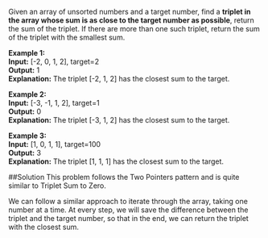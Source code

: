 Given an array of unsorted numbers and a target number,
find a **triplet in the array whose sum is as close to the target number as possible**, return the sum of the triplet.
If there are more than one such triplet, return the sum of the triplet with the smallest sum.

**Example 1:**  
**Input:** [-2, 0, 1, 2], target=2  
**Output:** 1  
**Explanation:** The triplet [-2, 1, 2] has the closest sum to the target.

**Example 2:**  
**Input:** [-3, -1, 1, 2], target=1  
**Output:** 0  
**Explanation:** The triplet [-3, 1, 2] has the closest sum to the target.

**Example 3:**  
**Input:** [1, 0, 1, 1], target=100  
**Output:** 3  
**Explanation:** The triplet [1, 1, 1] has the closest sum to the target.

##Solution
This problem follows the Two Pointers pattern and is quite similar to Triplet Sum to Zero.

We can follow a similar approach to iterate through the array, taking one number at a time. At every step, we will save
the difference between the triplet and the target number, so that in the end, we can return the triplet with the closest sum.